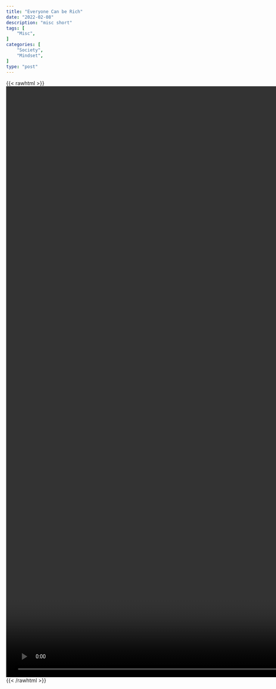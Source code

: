 ```yaml
---
title: "Everyone Can be Rich"
date: "2022-02-08"
description: "misc short"
tags: [
    "Misc",
]
categories: [
    "Society",
    "Mindset",
]
type: "post"
---
```

{{< rawhtml >}}
    <video style="height:40vh;width:auto" overflow="hidden" controls>
        <source src="https://clips.dev00ps.com/MISC/everyon%20can%20be%20rich.mp4" type="video/mp4"> 
    </video>
{{< /rawhtml >}}